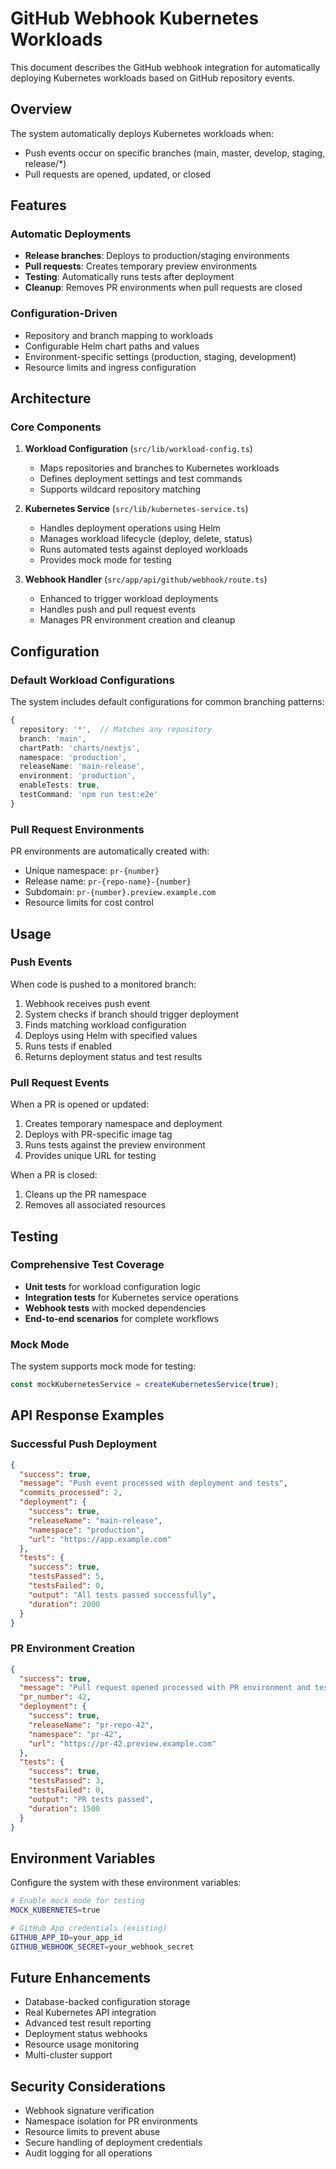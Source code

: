 # GitHub Webhook Kubernetes Workloads

This document describes the GitHub webhook integration for automatically deploying Kubernetes workloads based on GitHub repository events.

## Overview

The system automatically deploys Kubernetes workloads when:
- Push events occur on specific branches (main, master, develop, staging, release/*)
- Pull requests are opened, updated, or closed

## Features

### Automatic Deployments
- **Release branches**: Deploys to production/staging environments
- **Pull requests**: Creates temporary preview environments
- **Testing**: Automatically runs tests after deployment
- **Cleanup**: Removes PR environments when pull requests are closed

### Configuration-Driven
- Repository and branch mapping to workloads
- Configurable Helm chart paths and values
- Environment-specific settings (production, staging, development)
- Resource limits and ingress configuration

## Architecture

### Core Components

1. **Workload Configuration** (`src/lib/workload-config.ts`)
   - Maps repositories and branches to Kubernetes workloads
   - Defines deployment settings and test commands
   - Supports wildcard repository matching

2. **Kubernetes Service** (`src/lib/kubernetes-service.ts`)
   - Handles deployment operations using Helm
   - Manages workload lifecycle (deploy, delete, status)
   - Runs automated tests against deployed workloads
   - Provides mock mode for testing

3. **Webhook Handler** (`src/app/api/github/webhook/route.ts`)
   - Enhanced to trigger workload deployments
   - Handles push and pull request events
   - Manages PR environment creation and cleanup

## Configuration

### Default Workload Configurations

The system includes default configurations for common branching patterns:

```typescript
{
  repository: '*',  // Matches any repository
  branch: 'main',
  chartPath: 'charts/nextjs',
  namespace: 'production',
  releaseName: 'main-release',
  environment: 'production',
  enableTests: true,
  testCommand: 'npm run test:e2e'
}
```

### Pull Request Environments

PR environments are automatically created with:
- Unique namespace: `pr-{number}`
- Release name: `pr-{repo-name}-{number}`
- Subdomain: `pr-{number}.preview.example.com`
- Resource limits for cost control

## Usage

### Push Events

When code is pushed to a monitored branch:
1. Webhook receives push event
2. System checks if branch should trigger deployment
3. Finds matching workload configuration
4. Deploys using Helm with specified values
5. Runs tests if enabled
6. Returns deployment status and test results

### Pull Request Events

When a PR is opened or updated:
1. Creates temporary namespace and deployment
2. Deploys with PR-specific image tag
3. Runs tests against the preview environment
4. Provides unique URL for testing

When a PR is closed:
1. Cleans up the PR namespace
2. Removes all associated resources

## Testing

### Comprehensive Test Coverage

- **Unit tests** for workload configuration logic
- **Integration tests** for Kubernetes service operations
- **Webhook tests** with mocked dependencies
- **End-to-end scenarios** for complete workflows

### Mock Mode

The system supports mock mode for testing:
```typescript
const mockKubernetesService = createKubernetesService(true);
```

## API Response Examples

### Successful Push Deployment

```json
{
  "success": true,
  "message": "Push event processed with deployment and tests",
  "commits_processed": 2,
  "deployment": {
    "success": true,
    "releaseName": "main-release",
    "namespace": "production",
    "url": "https://app.example.com"
  },
  "tests": {
    "success": true,
    "testsPassed": 5,
    "testsFailed": 0,
    "output": "All tests passed successfully",
    "duration": 2000
  }
}
```

### PR Environment Creation

```json
{
  "success": true,
  "message": "Pull request opened processed with PR environment and tests",
  "pr_number": 42,
  "deployment": {
    "success": true,
    "releaseName": "pr-repo-42",
    "namespace": "pr-42",
    "url": "https://pr-42.preview.example.com"
  },
  "tests": {
    "success": true,
    "testsPassed": 3,
    "testsFailed": 0,
    "output": "PR tests passed",
    "duration": 1500
  }
}
```

## Environment Variables

Configure the system with these environment variables:

```bash
# Enable mock mode for testing
MOCK_KUBERNETES=true

# GitHub App credentials (existing)
GITHUB_APP_ID=your_app_id
GITHUB_WEBHOOK_SECRET=your_webhook_secret
```

## Future Enhancements

- Database-backed configuration storage
- Real Kubernetes API integration
- Advanced test result reporting
- Deployment status webhooks
- Resource usage monitoring
- Multi-cluster support

## Security Considerations

- Webhook signature verification
- Namespace isolation for PR environments
- Resource limits to prevent abuse
- Secure handling of deployment credentials
- Audit logging for all operations